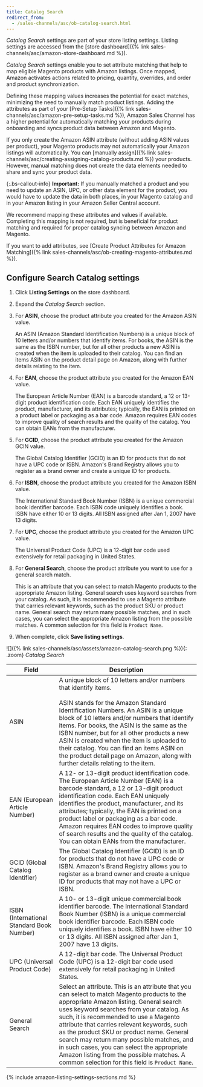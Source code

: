```yaml
---
title: Catalog Search
redirect_from:
  - /sales-channels/asc/ob-catalog-search.html
---
```



_Catalog Search_ settings are part of your store listing settings. Listing settings are accessed from the [store dashboard]({% link sales-channels/asc/amazon-store-dashboard.md %}).

_Catalog Search_ settings enable you to set attribute matching that help to map eligible Magento products with Amazon listings. Once mapped, Amazon activates actions related to pricing, quantity, overrides, and order and product synchronization.

Defining these mapping values increases the potential for exact matches, minimizing the need to manually match product listings. Adding the attributes as part of your [Pre-Setup Tasks]({% link sales-channels/asc/amazon-pre-setup-tasks.md %}), Amazon Sales Channel has a higher potential for automatically matching your products during onboarding and syncs product data between Amazon and Magento.

If you only create the Amazon ASIN attribute (without adding ASIN values per product), your Magento products may not automatically your Amazon listings will automatically. You can [manually assign]({% link sales-channels/asc/creating-assigning-catalog-products.md %}) your products. However, manual matching does not create the data elements needed to share and sync your product data.

{:.bs-callout-info}
**Important:** If you manually matched a product and you need to update an ASIN, UPC, or other data element for the product, you would have to update the data in both places, in your Magento catalog and in your Amazon listing in your Amazon Seller Central account.

We recommend mapping these attributes and values if available. Completing this mapping is not required, but is beneficial for product matching and required for proper catalog syncing between Amazon and Magento.

If you want to add attributes, see [Create Product Attributes for Amazon Matching]({% link sales-channels/asc/ob-creating-magento-attributes.md %}).

## Configure Search Catalog settings

1. Click **Listing Settings** on the store dashboard.

1. Expand the _Catalog Search_ section.

1. For **ASIN**, choose the product attribute you created for the Amazon ASIN value.

   An ASIN (Amazon Standard Identification Numbers) is a unique block of 10 letters and/or numbers that identify items. For books, the ASIN is the same as the ISBN number, but for all other products a new ASIN is created when the item is uploaded to their catalog. You can find an items ASIN on the product detail page on Amazon, along with further details relating to the item.

1. For **EAN**, choose the product attribute you created for the Amazon EAN value.

   The European Article Number (EAN) is a barcode standard, a 12 or 13-digit product identification code. Each EAN uniquely identifies the product, manufacturer, and its attributes; typically, the EAN is printed on a product label or packaging as a bar code. Amazon requires EAN codes to improve quality of search results and the quality of the catalog. You can obtain EANs from the manufacturer.

1. For **GCID**, choose the product attribute you created for the Amazon GCIN value.

   The Global Catalog Identifier (GCID) is an ID for products that do not have a UPC code or ISBN. Amazon's Brand Registry allows you to register as a brand owner and create a unique ID for products.

1. For **ISBN**, choose the product attribute you created for the Amazon ISBN value.

   The International Standard Book Number (ISBN) is a unique commercial book identifier barcode. Each ISBN code uniquely identifies a book. ISBN have either 10 or 13 digits. All ISBN assigned after Jan 1, 2007 have 13 digits.

1. For **UPC**, choose the product attribute you created for the Amazon UPC value.

   The Universal Product Code (UPC) is a 12-digit bar code used extensively for retail packaging in United States.

1. For **General Search**, choose the product attribute you want to use for a general search match.

   This is an attribute that you can select to match Magento products to the appropriate Amazon listing. General search uses keyword searches from your catalog. As such, it is recommended to use a Magento attribute that carries relevant keywords, such as the product SKU or product name. General search may return many possible matches, and in such cases, you can select the appropriate Amazon listing from the possible matches. A common selection for this field is `Product Name`.

1. When complete, click **Save listing settings**.

![]({% link sales-channels/asc/assets/amazon-catalog-search.png %}){: .zoom}
_Catalog Search_

|Field|Description|
|--- |--- |
|ASIN|A unique block of 10 letters and/or numbers that identify items.<br/><br/>ASIN stands for the Amazon Standard Identification Numbers. An ASIN is a unique block of 10 letters and/or numbers that identify items. For books, the ASIN is the same as the ISBN number, but for all other products a new ASIN is created when the item is uploaded to their catalog. You can find an items ASIN on the product detail page on Amazon, along with further details relating to the item. |
|EAN (European Article Number)|A 12- or 13-digit product identification code. The European Article Number (EAN) is a barcode standard, a 12 or 13-digit product identification code. Each EAN uniquely identifies the product, manufacturer, and its attributes; typically, the EAN is printed on a product label or packaging as a bar code. Amazon requires EAN codes to improve quality of search results and the quality of the catalog. You can obtain EANs from the manufacturer. |
|GCID (Global Catalog Identifier)|The Global Catalog Identifier (GCID) is an ID for products that do not have a UPC code or ISBN. Amazon's Brand Registry allows you to register as a brand owner and create a unique ID for products that may not have a UPC or ISBN. |
|ISBN (International Standard Book Number)|A 10- or 13-digit unique commercial book identifier barcode. The International Standard Book Number (ISBN) is a unique commercial book identifier barcode. Each ISBN code uniquely identifies a book. ISBN have either 10 or 13 digits. All ISBN assigned after Jan 1, 2007 have 13 digits. |
|UPC (Universal Product Code)|A 12-digit bar code. The Universal Product Code (UPC) is a 12-digit bar code used extensively for retail packaging in United States. |
|General Search|Select an attribute. This is an attribute that you can select to match Magento products to the appropriate Amazon listing. General search uses keyword searches from your catalog. As such, it is recommended to use a Magento attribute that carries relevant keywords, such as the product SKU or product name. General search may return many possible matches, and in such cases, you can select the appropriate Amazon listing from the possible matches. A common selection for this field is `Product Name`.|

{% include amazon-listing-settings-sections.md %}
